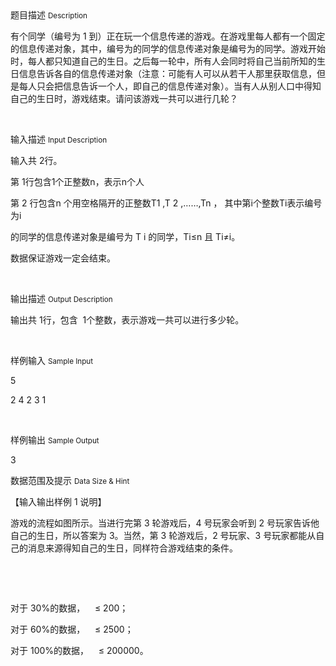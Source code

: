 <div class="panel panel-default">
<div class="area-title">
<span>
题目描述
<small>Description</small>
</span></div>
<div class="panel-body">

<p><span style="">有个同学（编号为</span> 1 <span style="">到）正在玩一个信息传递的游戏。在游戏里每人都有一个</span><span style="">固定的信息传递对象，其中，编号为的同学的信息传递对象是编号为的同学。</span><span style="">游戏开始时，每人都只知道自己的生日。之后每一轮中，所有人会同时将自己当前</span><span style="">所知的生日信息告诉各自的信息传递对象（注意：可能有人可以从若干人那里获取信息，</span><span style="">但是每人只会把信息告诉一个人，即自己的信息传递对象）。当有人从别人口中得知自</span><span style="">己的生日时，游戏结束。请问该游戏一共可以进行几轮？</span></p><p><br></p>

</div>
</div>

<div class="panel panel-default">
<div class="area-title">
<span>
输入描述
<small>Input Description</small>
</span></div>
<div class="panel-body">
<p><span style="">输入共</span> 2<span style="">行。</span></p><p><span style="">第</span> 1<span style="">行包含</span>1<span style="">个正整数</span>n<span style="">，表示</span>n<span style="">个人</span></p><p><span style="">第</span> 2 <span style="">行包含</span>n <span style="">个用空格隔开的正整数</span>T1 ,T 2 ,<span style="">……</span>,Tn <span style="">，</span> <span style="">其中第</span>i<span style="">个整数</span>Ti<span style="">表示编号为</span>i</p><p><span style="">的同学的信息传递对象是编号为</span> T i <span style="">的同学，</span>Ti<span style="">≤</span>n <span style="">且</span> Ti<span style="">≠</span>i<span style="">。</span></p><p><span style="">数据保证游戏一定会结束。</span></p><p><br></p>

</div>
</div>
<div  class="panel panel-default">
<div class="area-title">
<span>
输出描述
<small>Output Description</small>
</span></div>
<div class="panel-body">

<p><span style="font-family:宋体">输出共</span> 1<span style="font-family:宋体">行，包含</span>&nbsp; 1<span style="font-family:宋体">个整数，表示游戏一共可以进行多少轮。</span></p><p><br/></p>

</div>
</div>


<div class="panel panel-default">
<div class="area-title">
<span>
样例输入
<small>Sample Input</small>
</span></div>
<div class="panel-body">
<p>5</p><p>2 4 2 3 1</p><p><br></p>

</div>
</div>

<div class="panel panel-default">
<div class="area-title">
<span>
样例输出
<small>Sample Output</small>
</span></div>
<div class="panel-body">
<p>3</p>

</div>
</div>

<div class="panel panel-default">
<div class="area-title">
<span>
数据范围及提示
<small>Data Size & Hint</small>
</span></div>
<div class="panel-body">
<p><span style=""></span></p><p><span style="">【输入输出样例</span> 1 <span style="">说明】</span></p><p><span style="">游戏的流程如图所示。当进行完第</span> 3 <span style="">轮游戏后，</span>4 <span style="">号玩家会听到</span> 2 <span style="">号玩家告诉他自</span><span style="">己的生日，所以答案为</span> 3<span style="">。当然，第</span> 3 <span style="">轮游戏后，</span>2 <span style="">号玩家、</span>3 <span style="">号玩家都能从自己的消息</span><span style="">来源得知自己的生日，同样符合游戏结束的条件。</span></p><p><br></p><p><span style=""><br></span></p><p><span style="">对于</span> 30%<span style="">的数据，</span>    ≤ 200<span style="">；</span></p><p><span style="">对于</span> 60%<span style="">的数据，</span>    ≤ 2500<span style="">；</span></p><p><span style="">对于</span> 100%<span style="">的数据，</span>    ≤ 200000<span style="">。</span></p><p><br></p>
</div>
</div>